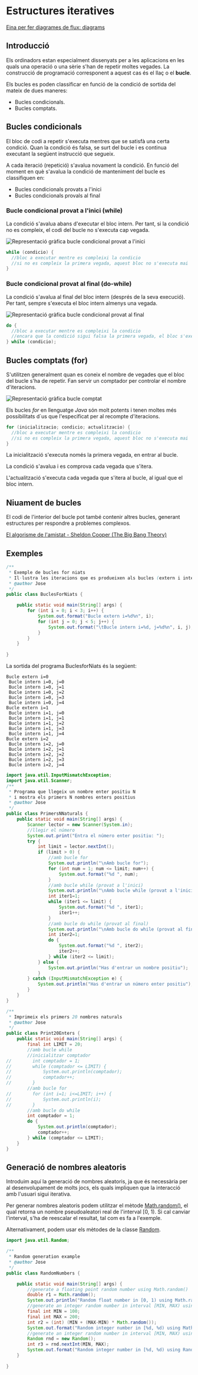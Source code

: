 # Estructures iteratives

[Eina per fer diagrames de flux: diagrams](https://app.diagrams.net/)

## Introducció

Els ordinadors estan especialment dissenyats per a les aplicacions en les quals una operació o una sèrie s'han de repetir moltes vegades. La construcció de programació corresponent a aquest cas és el llaç o el **bucle**.

Els bucles es poden classificar en funció de la condició de sortida del mateix de dues maneres:

- Bucles condicionals.
- Bucles comptats.

## Bucles condicionals

El bloc de codi a repetir s'executa mentres que se satisfà una certa condició. Quan la condició és falsa, se surt del bucle i es continua executant la següent instrucció que segueix.

A cada iteració (repetició) s'avalua novament la condició. En funció del moment en què s'avalua la condició de manteniment del bucle es classifiquen en:

- Bucles condicionals provats a l'inici
- Bucles condicionals provals al final

### Bucle condicional provat a l'inici (while)

La condició s'avalua abans d'executar el bloc intern. Per tant, si la condició no es compleix, el codi del bucle no s'executa cap vegada.

![Representació gràfica bucle condicional provat a l'inici](assets/1.1/diag_flux-while.jpg)

```java
while (condicio) {
  //bloc a executar mentre es compleixi la condicio
  //si no es compleix la primera vegada, aquest bloc no s'executa mai
}
```

### Bucle condicional provat al final (do-while)

La condició s'avalua al final del bloc intern (després de la seva execució). Per tant, sempre s'executa el bloc intern almenys una vegada.

![Representació gràfica bucle condicional provat al final](assets/1.1/diag_flux-do_while.png)

```java
do {
  //bloc a executar mentre es compleixi la condicio
  //encara que la condició sigui falsa la primera vegada, el bloc s'executa una vegada
} while (condicio);
```

## Bucles comptats (for)

S'utilitzen generalment quan es coneix el nombre de vegades que el bloc del bucle s'ha de repetir. Fan servir un comptador per controlar el nombre d'iteracions.

![Representació gràfica bucle comptat](assets/1.1/diag_flux-for.gif)

Els bucles *for* en llenguatge *Java* són molt potents i tenen moltes més possibilitats d´us que l'especificat per al recompte d'iteracions.

```java
for (inicialitzacio; condicio; actualitzacio) {
  //bloc a executar mentre es compleixi la condicio
  //si no es compleix la primera vegada, aquest bloc no s'executa mai
}
```

La inicialització s'executa només la primera vegada, en entrar al bucle.

La condició s'avalua i es comprova cada vegada que s'itera.

L'actualització s'executa cada vegada que s'itera al bucle, al igual que el bloc intern.

## Niuament de bucles

El codi de l'interior del bucle pot també contenir altres bucles, generant estructures per respondre a problemes complexos.

[El algorisme de l'amistat - Sheldon Cooper (The Big Bang Theory)](https://www.youtube.com/watch?v=H3z3HDbl5QU)

## Exemples

```java
/**
 * Exemple de bucles for niats
 * Il·lustra les iteracions que es produeixen als bucles (extern i intern)
 * @author Jose
 */
public class BuclesForNiats {

    public static void main(String[] args) {
        for (int i = 0; i < 3; i++) {
            System.out.format("Bucle extern i=%d%n", i);
            for (int j = 0; j < 5; j++) {
                System.out.format("\tBucle intern i=%d, j=%d%n", i, j);
            }
        }
    }
    
}

```

La sortida del programa BuclesforNiats és la següent:

```text
Bucle extern i=0
 Bucle intern i=0, j=0
 Bucle intern i=0, j=1
 Bucle intern i=0, j=2
 Bucle intern i=0, j=3
 Bucle intern i=0, j=4
Bucle extern i=1
 Bucle intern i=1, j=0
 Bucle intern i=1, j=1
 Bucle intern i=1, j=2
 Bucle intern i=1, j=3
 Bucle intern i=1, j=4
Bucle extern i=2
 Bucle intern i=2, j=0
 Bucle intern i=2, j=1
 Bucle intern i=2, j=2
 Bucle intern i=2, j=3
 Bucle intern i=2, j=4
```

```java
import java.util.InputMismatchException;
import java.util.Scanner;
/**
 * Programa que llegeix un nombre enter positiu N
 * i mostra els primers N nombres enters positius
 * @author Jose
 */
public class PrimersNNaturals {
    public static void main(String[] args) {
        Scanner lector = new Scanner(System.in);
        //llegir el número
        System.out.print("Entra el número enter positiu: ");
        try {
            int limit = lector.nextInt();
            if (limit > 0) {
                //amb bucle for
                System.out.println("\nAmb bucle for");
                for (int num = 1; num <= limit; num++) {
                    System.out.format("%d ", num);
                }
                //amb bucle while (provat a l'inici)
                System.out.println("\nAmb bucle while (provat a l'inici)");
                int iter1=1;
                while (iter1 <= limit) {
                    System.out.format("%d ", iter1);
                    iter1++;
                }
                //amb bucle do while (provat al final)
                System.out.println("\nAmb bucle do while (provat al final)");
                int iter2=1;
                do {
                    System.out.format("%d ", iter2);
                    iter2++;
                } while (iter2 <= limit);
            } else {
                System.out.println("Has d'entrar un nombre positiu");
            }            
        } catch (InputMismatchException e) {
            System.out.println("Has d'entrar un número enter positiu");
        }
    }
}
```

```java
/**
 * Imprimeix els primers 20 nombres naturals
 * @author Jose
 */
public class Print20Enters {
    public static void main(String[] args) {
        final int LIMIT = 20;
        //amb bucle while
        //inicialitzar comptador
//        int comptador = 1;
//        while (comptador <= LIMIT) {
//            System.out.println(comptador);
//            comptador++;
//        }  
        //amb bucle for
//        for (int i=1; i<=LIMIT; i++) {
//            System.out.println(i);
//        }
        //amb bucle do while
        int comptador = 1;
        do {
            System.out.println(comptador);
            comptador++;
        } while (comptador <= LIMIT);
    }
}
```

## Generació de nombres aleatoris

Introduim aquí la generació de nombres aleatoris, ja que és necessària per al desenvolupament de molts jocs, els quals impliquen que la interacció amb l'usuari sigui iterativa.

Per generar nombres aleatoris podem utilitzar el mètode [Math.random()](https://docs.oracle.com/en/java/javase/20/docs/api/java.base/java/lang/Math.html#random()), el qual retorna un nombre pseudoaleatori real de l'interval [0, 1). Si cal canviar l'interval, s'ha de reescalar el resultat, tal com es fa a l'exemple.

Alternativament, podem usar els mètodes de la classe [Random](https://docs.oracle.com/en/java/javase/20/docs/api/java.base/java/util/Random.html).

```java
import java.util.Random;

/**
 * Random generation example
 * @author Jose
 */
public class RandomNumbers {

    public static void main(String[] args) {
        //generate a floating point random number using Math.random()
        double r1 = Math.random();
        System.out.println("Random float number in [0, 1) using Math.random(): " + r1);
        //generate an integer random number in interval [MIN, MAX) using Math.random()
        final int MIN = 100;
        final int MAX = 200;
        int r2 = (int) (MIN + (MAX-MIN) * Math.random());
        System.out.format("Random integer number in [%d, %d) using Math.random(): %d\n", MIN, MAX, r2);
        //generate an integer random number in interval [MIN, MAX) using class Random
        Random rnd = new Random();
        int r3 = rnd.nextInt(MIN, MAX);
        System.out.format("Random integer number in [%d, %d) using Random.nextInt(): %d\n", MIN, MAX, r3);
    }
    
}
```

